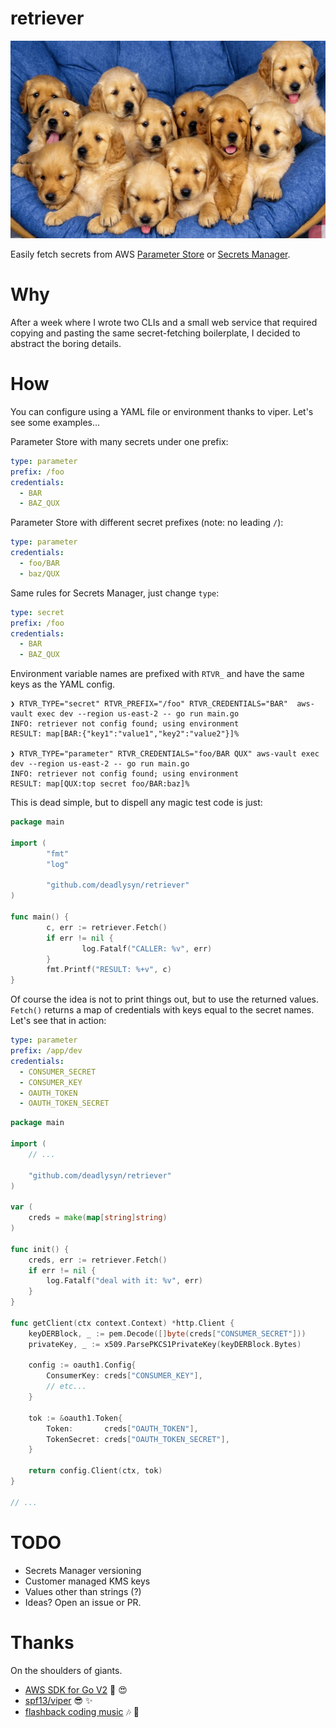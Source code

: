 # retriever

![Golden Retriever Puppies](https://raw.githubusercontent.com/deadlysyn/retriever/main/assets/retriever.png "retrievers")

Easily fetch secrets from AWS [Parameter Store](https://docs.aws.amazon.com/systems-manager/latest/userguide/systems-manager-parameter-store.html) or [Secrets Manager](https://aws.amazon.com/secrets-manager).

# Why

After a week where I wrote two CLIs and a small web service that required copying
and pasting the same secret-fetching boilerplate, I decided to abstract the
boring details.

# How

You can configure using a YAML file or environment thanks to viper.
Let's see some examples...

Parameter Store with many secrets under one prefix:

```yaml
type: parameter
prefix: /foo
credentials:
  - BAR
  - BAZ_QUX
```

Parameter Store with different secret prefixes (note: no leading `/`):

```yaml
type: parameter
credentials:
  - foo/BAR
  - baz/QUX
```

Same rules for Secrets Manager, just change `type`:

```yaml
type: secret
prefix: /foo
credentials:
  - BAR
  - BAZ_QUX
```

Environment variable names are prefixed with `RTVR_` and have the same keys as the YAML config.

```console
❯ RTVR_TYPE="secret" RTVR_PREFIX="/foo" RTVR_CREDENTIALS="BAR"  aws-vault exec dev --region us-east-2 -- go run main.go
INFO: retriever not config found; using environment
RESULT: map[BAR:{"key1":"value1","key2":"value2"}]%

❯ RTVR_TYPE="parameter" RTVR_CREDENTIALS="foo/BAR QUX" aws-vault exec dev --region us-east-2 -- go run main.go
INFO: retriever not config found; using environment
RESULT: map[QUX:top secret foo/BAR:baz]%
```

This is dead simple, but to dispell any magic test code is just:

```go
package main

import (
        "fmt"
        "log"

        "github.com/deadlysyn/retriever"
)

func main() {
        c, err := retriever.Fetch()
        if err != nil {
                log.Fatalf("CALLER: %v", err)
        }
        fmt.Printf("RESULT: %+v", c)
}
```

Of course the idea is not to print things out, but to use the returned values.
`Fetch()` returns a map of credentials with keys equal to the secret names.
Let's see that in action:

```yaml
type: parameter
prefix: /app/dev
credentials:
  - CONSUMER_SECRET
  - CONSUMER_KEY
  - OAUTH_TOKEN
  - OAUTH_TOKEN_SECRET
```

```go
package main

import (
    // ...

    "github.com/deadlysyn/retriever"
)

var (
    creds = make(map[string]string)
)

func init() {
    creds, err := retriever.Fetch()
    if err != nil {
        log.Fatalf("deal with it: %v", err)
    }
}

func getClient(ctx context.Context) *http.Client {
    keyDERBlock, _ := pem.Decode([]byte(creds["CONSUMER_SECRET"]))
    privateKey, _ := x509.ParsePKCS1PrivateKey(keyDERBlock.Bytes)

    config := oauth1.Config{
        ConsumerKey: creds["CONSUMER_KEY"],
        // etc...
    }

    tok := &oauth1.Token{
        Token:       creds["OAUTH_TOKEN"],
        TokenSecret: creds["OAUTH_TOKEN_SECRET"],
    }

    return config.Client(ctx, tok)
}

// ...
```

# TODO

- Secrets Manager versioning
- Customer managed KMS keys
- Values other than strings (?)
- Ideas? Open an issue or PR.

# Thanks

On the shoulders of giants.

- [AWS SDK for Go V2](https://aws.github.io/aws-sdk-go-v2/docs/getting-started) :rocket: :heart_eyes:
- [spf13/viper](https://github.com/spf13/viper) :sunglasses: :sparkles:
- [flashback coding music](https://open.spotify.com/playlist/3Y8Dpo4TuNX0QHDDum45Gg?si=3f616312eabd4024) :notes: :metal:
